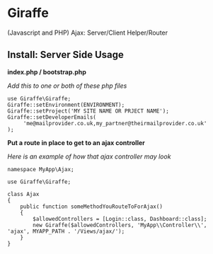 # Giraffe
(Javascript and PHP) Ajax: Server/Client Helper/Router

## Install: Server Side Usage

**index.php / bootstrap.php**


_Add this to one or both of these php files_


```
use Giraffe\Giraffe;
Giraffe::setEnvironment(ENVIRONMENT);
Giraffe::setProject('MY SITE NAME OR PRJECT NAME');
Giraffe::setDeveloperEmails(
     'me@mailprovider.co.uk,my_partner@theirmailprovider.co.uk'
);
```
**Put a route in place to get to an ajax controller**

_Here is an example of how that ajax controller may look_

```
namespace MyApp\Ajax;

use Giraffe\Giraffe;

class Ajax 
{
    public function someMethodYouRouteToForAjax()
    {
        $allowedControllers = [Login::class, Dashboard::class];
        new Giraffe($allowedControllers, 'MyApp\\Controller\\', 'ajax', MYAPP_PATH . '/Views/ajax/');
    }
}



